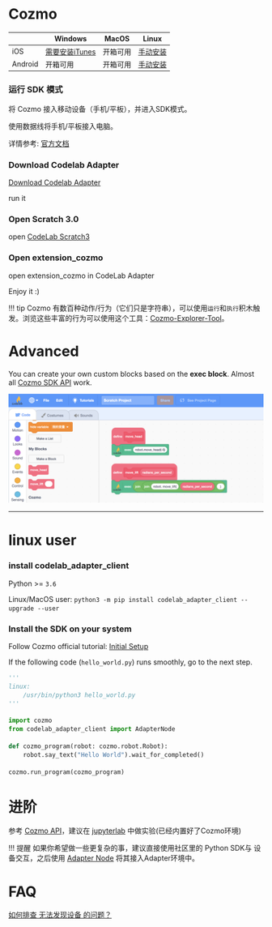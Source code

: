 # Cozmo

|        | Windows      |  MacOS   | Linux  |
|  ----  | ----         |  ----  | ----  |
| iOS    | [需要安装iTunes](http://cozmosdk.anki.com/docs/install-windows.html#mobile-device-setup)| 开箱可用  | [手动安装](http://cozmosdk.anki.com/docs/install-linux.html) |
| Android| 开箱可用      | 开箱可用  | [手动安装](http://cozmosdk.anki.com/docs/install-linux.html) |


### 运行 SDK 模式
将 Cozmo 接入移动设备（手机/平板），并进入SDK模式。

使用数据线将手机/平板接入电脑。

详情参考: [官方文档](http://cozmosdk.anki.com/docs/initial.html)


### Download Codelab Adapter

<a href="/get_start/gs_install/">Download Codelab Adapter</a>

run it

<!--
### find your local python3 path(Windows users can skip this step)
edit `~/codelab_adapter/extensions/extension_vector.py`, replace python3_path with your local python3 path: `which python3`.

![](/video/scratch-python3-path_37d6feee.png)

restart Codelab Adapter.
-->

### Open Scratch 3.0

open [CodeLab Scratch3](https://scratch-beta.codelab.club/)

### Open extension_cozmo

open extension_cozmo in CodeLab Adapter

Enjoy it :)

!!! tip
    Cozmo 有数百种动作/行为（它们只是字符串），可以使用`运行`和`执行`积木触发。浏览这些丰富的行为可以使用这个工具：[Cozmo-Explorer-Tool](https://github.com/GrinningHermit/Cozmo-Explorer-Tool)。

# Advanced
You can create your own custom  blocks based on the **exec block**. Almost all [Cozmo SDK API](http://cozmosdk.anki.com/docs/index.html) work.


![](/img/cecd9fbb3aea5e8f17438c1636178369.png)

---

# linux user

### install codelab_adapter_client

Python >= `3.6`

Linux/MacOS user: `python3 -m pip install codelab_adapter_client --upgrade --user`

### Install the SDK on your system

Follow Cozmo official tutorial: [Initial Setup](http://cozmosdk.anki.com/docs/initial.html)

If the following code (`hello_world.py`) runs smoothly, go to the next step.

```python
'''
linux:
    /usr/bin/python3 hello_world.py
'''

import cozmo
from codelab_adapter_client import AdapterNode

def cozmo_program(robot: cozmo.robot.Robot):
    robot.say_text("Hello World").wait_for_completed()

cozmo.run_program(cozmo_program)
```

# 进阶
参考 [Cozmo API](http://cozmosdk.anki.com/docs/api.html)，建议在  [jupyterlab](/extension_guide/jupyterlab/) 中做实验(已经内置好了Cozmo环境)

!!! 提醒
    如果你希望做一些更复杂的事，建议直接使用社区里的 Python SDK与 设备交互，之后使用 [Adapter Node](/dev_guide/Adapter-Node/) 将其接入Adapter环境中。

# FAQ
[如何排查 无法发现设备 的问题？](https://adapter.codelab.club/user_guide/FAQ/#_9)
